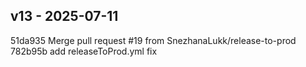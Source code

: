 ## v13 - 2025-07-11

51da935 Merge pull request #19 from SnezhanaLukk/release-to-prod
782b95b add releaseToProd.yml fix


